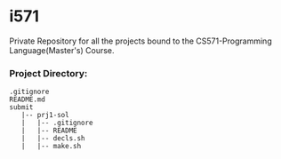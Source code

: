 # i571
Private Repository for all the projects bound to the CS571-Programming Language(Master's) Course.


### Project Directory:

```
.gitignore
README.md
submit
   |-- prj1-sol
   |   |-- .gitignore
   |   |-- README
   |   |-- decls.sh
   |   |-- make.sh
```
